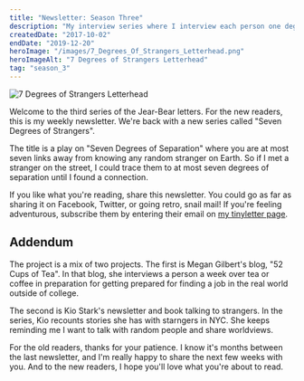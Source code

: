 ```yaml
---
title: "Newsletter: Season Three"
description: "My interview series where I interview each person one degree of separation at a time. We talk along the theme of communication and connection. At the end of our conversation, I ask the interviewee to choose the next person to interview. I repeat this 7 times. We learn what it means to be connected and how to reach out to people we may not know."
createdDate: "2017-10-02"
endDate: "2019-12-20"
heroImage: "/images/7_Degrees_Of_Strangers_Letterhead.png"
heroImageAlt: "7 Degrees of Strangers Letterhead"
tag: "season_3"
---
```


![7 Degrees of Strangers Letterhead](/images/7_Degrees_Of_Strangers_Letterhead.png)

Welcome to the third series of the Jear-Bear letters. For the new readers, this is my weekly newsletter. We're back with a new series called "Seven Degrees of Strangers".

The title is a play on "Seven Degrees of Separation" where you are at most seven links away from knowing any random stranger on Earth. So if I met a stranger on the street, I could trace them to at most seven degrees of separation until I found a connection.

If you like what you're reading, share this newsletter. You could go as far as sharing it on Facebook, Twitter, or going retro, snail mail! If you're feeling adventurous, subscribe them by entering their email on [my tinyletter page](https://tinyletter.com/jeremywong/).

## Addendum

The project is a mix of two projects. The first is Megan Gilbert's blog, "52 Cups of Tea". In that blog, she interviews a person a week over tea or coffee in preparation for getting prepared for finding a job in the real world outside of college.

The second is Kio Stark's newsletter and book talking to strangers. In the series, Kio recounts stories she has with starngers in NYC. She keeps reminding me I want to talk with random people and share worldviews.

For the old readers, thanks for your patience. I know it's months between the last newsletter, and I'm really happy to share the next few weeks with you. And to the new readers, I hope you'll love what you're about to read.
